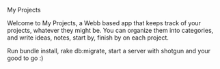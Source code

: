 My Projects

Welcome to My Projects, a Webb based app that keeps track of your projects, whatever they might be. You can organize them into categories, and write ideas, notes, start by, finish by on each project.

Run bundle install, rake db:migrate, start a server with shotgun and your good to go :)
